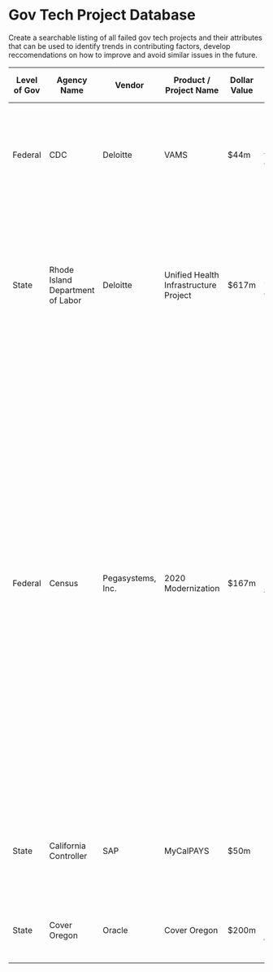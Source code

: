 # Gov Tech Project Database

Create a searchable listing of all failed gov tech projects and their attributes that can be used to identify trends in contributing factors, develop reccomendations on how to improve and avoid similar issues in the future.

| Level of Gov    | Agency Name | Vendor    | Product / Project Name    | Dollar Value | Links to Media Coverage    | Description of Project/ Outcome |
| ---   | --- | ---   | ---    | ---  | ---    | ---  |
| Federal  | CDC | Deloitte   | VAMS    | $44m | https://www.technologyreview.com/2021/01/30/1017086/cdc-44-million-vaccine-data-vams-problems   | Software deployed but usability low, many states switching to other vendors because of reported issues |
| State | Rhode Island Department of Labor | Deloitte | Unified Health Infrastructure Project | $617m | _Providence Journal:_ “[UHIP debacle: R.I. to extend contract, as Deloitte agrees to more concessions](https://www.providencejournal.com/news/20190315/uhip-debacle-ri-to-extend-contract-as-deloitte-agrees-to-more-concessions),” [RI UHIP Data & Reports](http://www.transparency.ri.gov/uhip/) | The 2016 launch of this unified eligibility system failed, and RI has spent the intervening years tightly managing the vendor’s work to get the promised functionality |
| Federal | Census | Pegasystems, Inc.  | 2020 Modernization | $167m | Reuters: [2020 U.S. census plagued by hacking threats, cost overruns](https://www.reuters.com/article/usa-census-technology/corrected-special-report-2020-u-s-census-plagued-by-hacking-threats-cost-overruns-idUSL8N27V52J) | "The bureau chose Pegasystems Inc, reasoning that outsourcing would be cheaper and more effective.  Three years later, the project faces serious reliability and security problems, according to Reuters interviews with six technology professionals currently or formerly involved in the census digitization effort. And its projected cost has doubled to $167 million — about $40 million more than the bureau’s 2016 cost projection for building the site in-house." |
| State | California Controller | SAP | MyCalPAYS | $50m | IDG: [California sues SAP over failed payroll software project](https://www.computerworld.com/article/2486247/california-sues-sap-over-failed-payroll-software-project.html) | The state comptroller terminated the project after a high rate of serious payroll errors. |
| State | Cover Oregon | Oracle | Cover Oregon | $200m | _The Oregonian:_ [Cover Oregon: $248 million state exchange to be jettisoned in favor of federal system](https://www.oregonlive.com/health/2014/04/cover_oregon_after_spending_24.html) | This high-profile failure led to mutual lawsuits and an FBI investigation |

